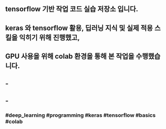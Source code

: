 ##
## tensorflow 기반 작업 코드 실습 저장소 입니다.
## keras 와 tensorflow 활용, 딥러닝 지식 및 실제 적용 스킬을 익히기 위해 진행했고,
## GPU 사용을 위해 colab 환경을 통해 본 작업을 수행했습니다.
## -
## -
### #deep_learning #programming #keras #tensorflow #basics #colab
##
